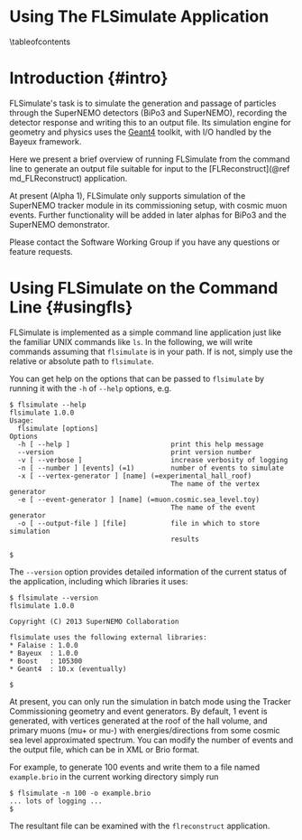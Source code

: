 Using The FLSimulate Application
================================

\tableofcontents

Introduction {#intro}
============
FLSimulate's task is to simulate the generation and passage of particles
through the SuperNEMO detectors (BiPo3 and SuperNEMO), recording the
detector response and writing this to an output file. Its simulation
engine for geometry and physics uses the [Geant4](http://geant4.cern.ch)
toolkit, with I/O handled by the Bayeux framework.

Here we present a brief overview of running FLSimulate from the command
line to generate an output file suitable for input to the
[FLReconstruct](@ref md_FLReconstruct) application.

At present (Alpha 1), FLSimulate only supports simulation of the SuperNEMO
tracker module in its commissioning setup, with cosmic muon events. Further
functionality will be added in later alphas for BiPo3 and the SuperNEMO
demonstrator.

Please contact the Software Working Group if you have any questions or
feature requests.

Using FLSimulate on the Command Line {#usingfls}
====================================
FLSimulate is implemented as a simple command line application just
like the familiar UNIX commands like `ls`. In the following, we will
write commands assuming that `flsimulate` is in your path. If is not,
simply use the relative or absolute path to `flsimulate`.

You can get help on the
options that can be passed to `flsimulate` by running it with the `-h`
of `--help` options, e.g.

~~~~~
$ flsimulate --help
flsimulate 1.0.0
Usage:
  flsimulate [options]
Options
  -h [ --help ]                         print this help message
  --version                             print version number
  -v [ --verbose ]                      increase verbosity of logging
  -n [ --number ] [events] (=1)         number of events to simulate
  -x [ --vertex-generator ] [name] (=experimental_hall_roof)
                                        The name of the vertex generator
  -e [ --event-generator ] [name] (=muon.cosmic.sea_level.toy)
                                        The name of the event generator
  -o [ --output-file ] [file]           file in which to store simulation
                                        results

$
~~~~~

The `--version` option provides detailed information of the current
status of the application, including which libraries it uses:

~~~~~
$ flsimulate --version
flsimulate 1.0.0

Copyright (C) 2013 SuperNEMO Collaboration

flsimulate uses the following external libraries:
* Falaise : 1.0.0
* Bayeux  : 1.0.0
* Boost   : 105300
* Geant4  : 10.x (eventually)

$
~~~~~

At present, you can only run the simulation in batch mode using the
Tracker Commissioning geometry and event generators. By default, 1
event is generated, with vertices generated at the roof of the hall volume,
and primary muons (mu+ or mu-) with energies/directions from some cosmic sea level
approximated spectrum. You can modify the number of events and the output file, which
can be in XML or Brio format.

For example, to generate 100 events and write them to a file named
`example.brio` in the current working directory simply run

~~~~~
$ flsimulate -n 100 -o example.brio
... lots of logging ...
$
~~~~~

The resultant file can be examined with the `flreconstruct` application.
